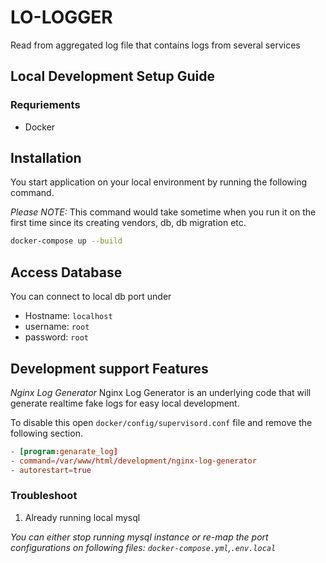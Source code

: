 # LO-LOGGER

Read from aggregated log file that contains logs from several services


## Local Development Setup Guide

### Requriements

* Docker

## Installation

You start application on your local environment by running the following command.

*Please NOTE:* This command would take sometime when you run it on the first time since its creating vendors, db, db migration etc.

```sh
docker-compose up --build
```
## Access Database

You can connect to local db port under
* Hostname: `localhost`
* username: `root`
* password: `root`

## Development support Features

*Nginx Log Generator*
Nginx Log Generator is an underlying code that will generate realtime fake logs for easy local development.

To disable this open ``docker/config/supervisord.conf`` file and remove the following section.
```conf
- [program:genarate_log]
- command=/var/www/html/development/nginx-log-generator
- autorestart=true
```

### Troubleshoot

1. Already running local mysql

_You can either stop running mysql instance or re-map the port configurations on following files: ``docker-compose.yml``,``.env.local``_
